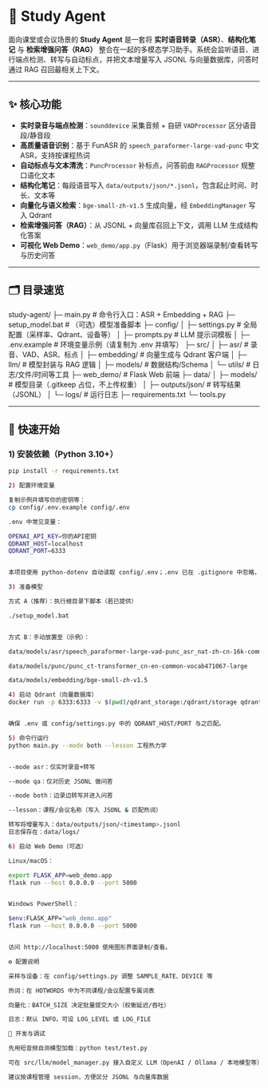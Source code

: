 # 🧠 Study Agent

面向课堂或会议场景的 **Study Agent** 是一套将 **实时语音转录（ASR）**、**结构化笔记** 与 **检索增强问答（RAG）** 整合在一起的多模态学习助手。系统会监听语音、进行端点检测、转写与自动标点，并把文本增量写入 JSONL 与向量数据库，问答时通过 RAG 召回最相关上下文。

---

## ✨ 核心功能
- **实时录音与端点检测**：`sounddevice` 采集音频 + 自研 `VADProcessor` 区分语音段/静音段  
- **高质量语音识别**：基于 FunASR 的 `speech_paraformer-large-vad-punc` 中文 ASR，支持按课程热词  
- **自动标点与文本清洗**：`PuncProcessor` 补标点，问答前由 `RAGProcessor` 规整口语化文本  
- **结构化笔记**：每段语音写入 `data/outputs/json/*.jsonl`，包含起止时间、时长、文本等  
- **向量化与语义检索**：`bge-small-zh-v1.5` 生成向量，经 `EmbeddingManager` 写入 Qdrant  
- **检索增强问答（RAG）**：从 JSONL + 向量库召回上下文，调用 LLM 生成结构化答案  
- **可视化 Web Demo**：`web_demo/app.py`（Flask）用于浏览器端录制/查看转写与历史问答

---

## 🗂️ 目录速览
study-agent/
├─ main.py # 命令行入口：ASR + Embedding + RAG
├─ setup_model.bat # （可选）模型准备脚本
├─ config/
│ ├─ settings.py # 全局配置（采样率、Qdrant、设备等）
│ ├─ prompts.py # LLM 提示词模板
│ ├─ .env.example # 环境变量示例（请复制为 .env 并填写）
├─ src/
│ ├─ asr/ # 录音、VAD、ASR、标点
│ ├─ embedding/ # 向量生成与 Qdrant 客户端
│ ├─ llm/ # 模型封装与 RAG 逻辑
│ ├─ models/ # 数据结构/Schema
│ └─ utils/ # 日志/文件/时间等工具
├─ web_demo/ # Flask Web 前端
├─ data/
│ ├─ models/ # 模型目录（.gitkeep 占位，不上传权重）
│ ├─ outputs/json/ # 转写结果（JSONL）
│ └─ logs/ # 运行日志
├─ requirements.txt
└─ tools.py

---

## 🚀 快速开始

### 1) 安装依赖（Python 3.10+）
```bash
pip install -r requirements.txt

2) 配置环境变量

复制示例并填写你的密钥等：
cp config/.env.example config/.env

.env 中常见变量：

OPENAI_API_KEY=你的API密钥
QDRANT_HOST=localhost
QDRANT_PORT=6333


本项目使用 python-dotenv 自动读取 config/.env；.env 已在 .gitignore 中忽略，不会被上传。

3) 准备模型

方式 A（推荐）：执行根目录下脚本（若已提供）

./setup_model.bat


方式 B：手动放置至（示例）：

data/models/asr/speech_paraformer-large-vad-punc_asr_nat-zh-cn-16k-common-vocab8404-pytorch

data/models/punc/punc_ct-transformer_cn-en-common-vocab471067-large

data/models/embedding/bge-small-zh-v1.5

4) 启动 Qdrant（向量数据库）
docker run -p 6333:6333 -v $(pwd)/qdrant_storage:/qdrant/storage qdrant/qdrant


确保 .env 或 config/settings.py 中的 QDRANT_HOST/PORT 与之匹配。

5) 命令行运行
python main.py --mode both --lesson 工程热力学


--mode asr：仅实时录音+转写

--mode qa：仅对历史 JSONL 做问答

--mode both：边录边转写并进入问答

--lesson：课程/会议名称（写入 JSONL & 匹配热词）

转写将增量写入：data/outputs/json/<timestamp>.jsonl
日志保存在：data/logs/

6) 启动 Web Demo（可选）

Linux/macOS：

export FLASK_APP=web_demo.app
flask run --host 0.0.0.0 --port 5000


Windows PowerShell：

$env:FLASK_APP="web_demo.app"
flask run --host 0.0.0.0 --port 5000


访问 http://localhost:5000 使用图形界面录制/查看。

⚙️ 配置说明

采样与设备：在 config/settings.py 调整 SAMPLE_RATE、DEVICE 等

热词：在 HOTWORDS 中为不同课程/会议配置专属词表

向量化：BATCH_SIZE 决定批量提交大小（权衡延迟/吞吐）

日志：默认 INFO，可设 LOG_LEVEL 或 LOG_FILE

🧪 开发与调试

先用短音频自测模型加载：python test/test.py

可在 src/llm/model_manager.py 接入自定义 LLM（OpenAI / Ollama / 本地模型等）

建议按课程管理 session，方便区分 JSONL 与向量库数据